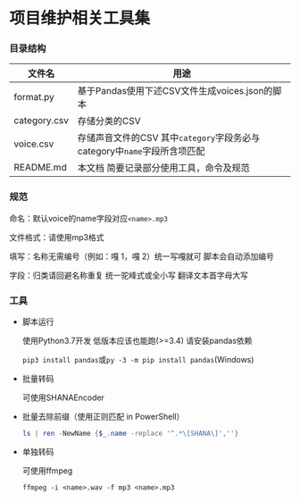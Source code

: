 # 项目维护相关工具集

### 目录结构

| 文件名       | 用途                                                         |
| ------------ | ------------------------------------------------------------ |
| format.py    | 基于Pandas使用下述CSV文件生成voices.json的脚本               |
| category.csv | 存储分类的CSV                                                |
| voice.csv    | 存储声音文件的CSV 其中`category`字段务必与category中`name`字段所含项匹配 |
| README.md    | 本文档 简要记录部分使用工具，命令及规范                      |

### 规范

命名：默认voice的name字段对应`<name>.mp3`

文件格式：请使用mp3格式

填写：名称无需编号（例如：嘎 1，嘎 2）统一写嘎就可 脚本会自动添加编号

字段：归类请回避名称重复 统一驼峰式或全小写 翻译文本首字母大写

### 工具

- 脚本运行

  使用Python3.7开发 低版本应该也能跑(>=3.4) 请安装pandas依赖

  `pip3 install pandas`或`py -3 -m pip install pandas`(Windows)

- 批量转码

  可使用SHANAEncoder

- 批量去除前缀（使用正则匹配 in PowerShell）

  ```powershell
  ls | ren -NewName {$_.name -replace '^.*\[SHANA\]',''}
  ```

- 单独转码

  可使用ffmpeg

  ```shell
  ffmpeg -i <name>.wav -f mp3 <name>.mp3
  ```

